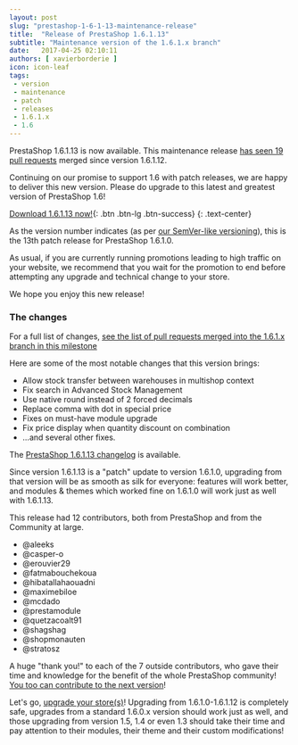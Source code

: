 ```yaml
---
layout: post
slug: "prestashop-1-6-1-13-maintenance-release"
title:  "Release of PrestaShop 1.6.1.13"
subtitle: "Maintenance version of the 1.6.1.x branch"
date:   2017-04-25 02:10:11
authors: [ xavierborderie ]
icon: icon-leaf
tags:
 - version
 - maintenance
 - patch
 - releases
 - 1.6.1.x
 - 1.6
---
```


PrestaShop 1.6.1.13 is now available. This maintenance release [has seen 19 pull requests](https://github.com/PrestaShop/PrestaShop/pulls?utf8=%E2%9C%93&q=is%3Apr%20is%3Amerged%20milestone%3A1.6.1.13) merged since version 1.6.1.12.

Continuing on our promise to support 1.6 with patch releases, we are happy to deliver this new version. Please do upgrade to this latest and greatest version of PrestaShop 1.6!

[Download 1.6.1.13 now!](https://www.prestashop.com/versions){: .btn .btn-lg .btn-success}
{: .text-center}

As the version number indicates (as per [our SemVer-like versioning](http://build.prestashop.com/news/a-more-semantic-versioning-scheme/)), this is the 13th patch release for PrestaShop 1.6.1.0.<br/>

As usual, if you are currently running promotions leading to high traffic on your website, we recommend that you wait for the promotion to end before attempting any upgrade and technical change to your store.

We hope you enjoy this new release!


### The changes

For a full list of changes, [see the list of pull requests merged into the 1.6.1.x branch in this milestone](https://github.com/PrestaShop/PrestaShop/pulls?utf8=%E2%9C%93&q=is%3Amerged%20milestone%3A1.6.1.13%20)

Here are some of the most notable changes that this version brings:

* Allow stock transfer between warehouses in multishop context
* Fix search in Advanced Stock Management
* Use native round instead of 2 forced decimals
* Replace comma with dot in special price
* Fixes on must-have module upgrade
* Fix price display when quantity discount on combination
* ...and several other fixes.


The [PrestaShop 1.6.1.13 changelog](https://www.prestashop.com/versions) is available.

Since version 1.6.1.13 is a "patch" update to version 1.6.1.0, upgrading from that version will be as smooth as silk for everyone: features will work better, and modules & themes which worked fine on 1.6.1.0 will work just as well with 1.6.1.13.

This release had 12 contributors, both from PrestaShop and from the Community at large. 

* @aleeks
* @casper-o
* @erouvier29
* @fatmabouchekoua
* @hibatallahaouadni 
* @maximebiloe 
* @mcdado 
* @prestamodule
* @quetzacoalt91
* @shagshag
* @shopmonauten
* @stratosz

A huge "thank you!" to each of the 7 outside contributors, who gave their time and knowledge for the benefit of the whole PrestaShop community! [You too can contribute to the next version](http://doc.prestashop.com/display/PS16/Contributing+code+to+PrestaShop)!

Let's go, [upgrade your store(s)](http://doc.prestashop.com/display/PS16/Updating+PrestaShop)! Upgrading from 1.6.1.0-1.6.1.12 is completely safe, upgrades from a standard 1.6.0.x version should work just as well, and those upgrading from version 1.5, 1.4 or even 1.3 should take their time and pay attention to their modules, their theme and their custom modifications!

